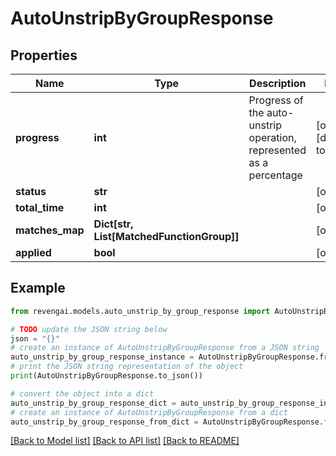 # AutoUnstripByGroupResponse


## Properties

Name | Type | Description | Notes
------------ | ------------- | ------------- | -------------
**progress** | **int** | Progress of the auto-unstrip operation, represented as a percentage | [optional] [default to 0]
**status** | **str** |  | [optional] 
**total_time** | **int** |  | [optional] 
**matches_map** | **Dict[str, List[MatchedFunctionGroup]]** |  | [optional] 
**applied** | **bool** |  | [optional] 

## Example

```python
from revengai.models.auto_unstrip_by_group_response import AutoUnstripByGroupResponse

# TODO update the JSON string below
json = "{}"
# create an instance of AutoUnstripByGroupResponse from a JSON string
auto_unstrip_by_group_response_instance = AutoUnstripByGroupResponse.from_json(json)
# print the JSON string representation of the object
print(AutoUnstripByGroupResponse.to_json())

# convert the object into a dict
auto_unstrip_by_group_response_dict = auto_unstrip_by_group_response_instance.to_dict()
# create an instance of AutoUnstripByGroupResponse from a dict
auto_unstrip_by_group_response_from_dict = AutoUnstripByGroupResponse.from_dict(auto_unstrip_by_group_response_dict)
```
[[Back to Model list]](../README.md#documentation-for-models) [[Back to API list]](../README.md#documentation-for-api-endpoints) [[Back to README]](../README.md)



